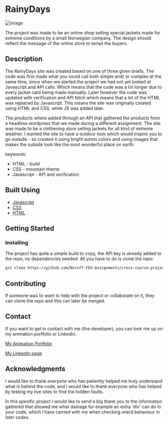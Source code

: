 # RainyDays

![image](images/rainydays.png)

The project was made to be an online shop selling special jackets made for extreme conditions by a small Norwegian company. The design should reflect the message of the online store to tempt the buyers.

## Description

The RainyDays site was created based on one of three given briefs. The code was first made what you could call both simple and/ or complex at the same time, since when we started the project we had not yet looked at Javascript and API calls. Which means that the code was a lot longer due to every jacket card being made manually. Later however the code was updated with verification and API fetch which means that a lot of the HTML was replaced by Javascript. This means the site was originally created using HTML and CSS, while JS was added later.

The products where added through an API that gathered the products from a headless wordpress that we made during a different assignment. The site was made to be a clothening store selling jackets for all kind of extreme weather. I wanted the site to have a outdoor look which would inspire you to go outside - so created it using bright autmn colors and using images that makes the outside look like the most wonderful place on earth.

keywords:

- HTML - build
- CSS - mountain theme
- Javascript - API and verification

## Built Using

- [Javascript](https://github.com/Noroff-FEU-Assignments/cross-course-project-th3boe/tree/main/js)
- [CSS](https://github.com/Noroff-FEU-Assignments/cross-course-project-th3boe/tree/main/css)
- [HTML](https://github.com/Noroff-FEU-Assignments/cross-course-project-th3boe)

## Getting Started

### Installing

The project has quite a simple build to copy, the API key is already added to the repo, no dependencies needed. All you have to do is clone the repo:

```bash
git clone https://github.com/Noroff-FEU-Assignments/cross-course-project-th3boe.git
```

## Contributing

If someone was to want to help with the project or collaborate on it, they can clone the repo and this can later be merged.

## Contact

If you want to get in contact with me (the developer), you can look me up on my animation portfolio or Linkedin.

[My Animation Portfolio](https://boe3am.com/)

[My LinkedIn page](https://www.linkedin.com/in/benedicte-%C3%B8verb%C3%B8-9b35b2162/)

## Acknowledgments

I would like to thank everyone who has patiently helped me truly understand what is behind the code, and I would like to thank everyone who has helped by testing my live sites to find the hidden faults.

In this spesific project I would like to send a big thank you to the information gathered that showed me what damage for example an extra 'div' can do to your code, which I have carried with me when checking wierd behaviour in later codes.
